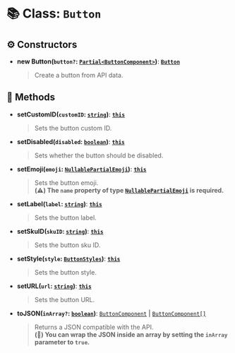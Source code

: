 # 📚 Class: `Button`

## ⚙️ Constructors

- **new Button(`button?`: [`Partial<ButtonComponent>`][ButtonComponentURL])**: **[`Button`](Button.md)**
  > Create a button from API data.

## 🔧 Methods

- **setCustomID(`customID`: [`string`][StringURL])**: **[`this`][ThisURL]**
  > Sets the button custom ID.
- **setDisabled(`disabled`: [`boolean`][BooleanURL])**: **[`this`][ThisURL]**
  > Sets whether the button should be disabled.
- **setEmoji(`emoji`: [`NullablePartialEmoji`][NullablePartialEmojiURL])**: **[`this`][ThisURL]**
  > Sets the button emoji.<br>**(⚠️) The `name` property of type [`NullablePartialEmoji`][NullablePartialEmojiURL] is required.**
- **setLabel(`label`: [`string`][StringURL])**: **[`this`][ThisURL]**
  > Sets the button label.
- **setSkuID(`skuID`: [`string`][StringURL])**: **[`this`][ThisURL]**
  > Sets the button sku ID.
- **setStyle(`style`: [`ButtonStyles`][ButtonStylesURL])**: **[`this`][ThisURL]**
  > Sets the button style.
- **setURL(`url`: [`string`][StringURL])**: **[`this`][ThisURL]**
  > Sets the button URL.
- **toJSON(`inArray?`: [`boolean`][BooleanURL])**: [`ButtonComponent`][ButtonComponentURL] | [`ButtonComponent[]`][ButtonComponentURL]
  > Returns a JSON compatible with the API.<br>**(🛟) You can wrap the JSON inside an array by setting the `inArray` parameter to `true`.**

[BooleanURL]: https://developer.mozilla.org/en-US/docs/Web/JavaScript/Reference/Global_Objects/Boolean
[ButtonComponentURL]: https://docs.oceanic.ws/dev/types/Types_Channels.ButtonComponent.html
[ButtonStylesURL]: https://docs.oceanic.ws/v1.11.0/enums/Constants.ButtonStyles.html
[NullablePartialEmojiURL]: https://docs.oceanic.ws/dev/interfaces/Types_Guilds.NullablePartialEmoji.html
[StringURL]: https://developer.mozilla.org/en-US/docs/Web/JavaScript/Reference/Global_Objects/String
[ThisURL]: https://developer.mozilla.org/en-US/docs/Web/JavaScript/Reference/Global_Objects/This
